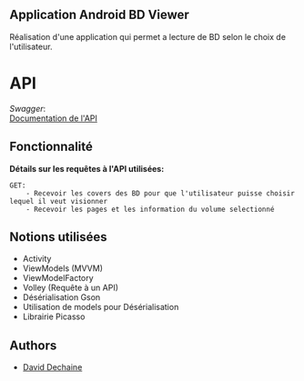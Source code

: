 ## Application Android BD Viewer
Réalisation d'une application qui permet a lecture de BD selon le choix de l'utilisateur.
# API
*Swagger*:  
[Documentation de l'API](https://comicstoreapi.herokuapp.com/)
## Fonctionnalité
**Détails sur les requêtes à l'API utilisées:**

    GET: 
        - Recevoir les covers des BD pour que l'utilisateur puisse choisir lequel il veut visionner
        - Recevoir les pages et les information du volume selectionné

    
## Notions utilisées
- Activity
- ViewModels (MVVM)
- ViewModelFactory
- Volley (Requête à un API)
- Désérialisation Gson
- Utilisation de models pour Désérialisation
- Librairie Picasso

## Authors

- [David Dechaine](https://github.com/DavidDechaine)

